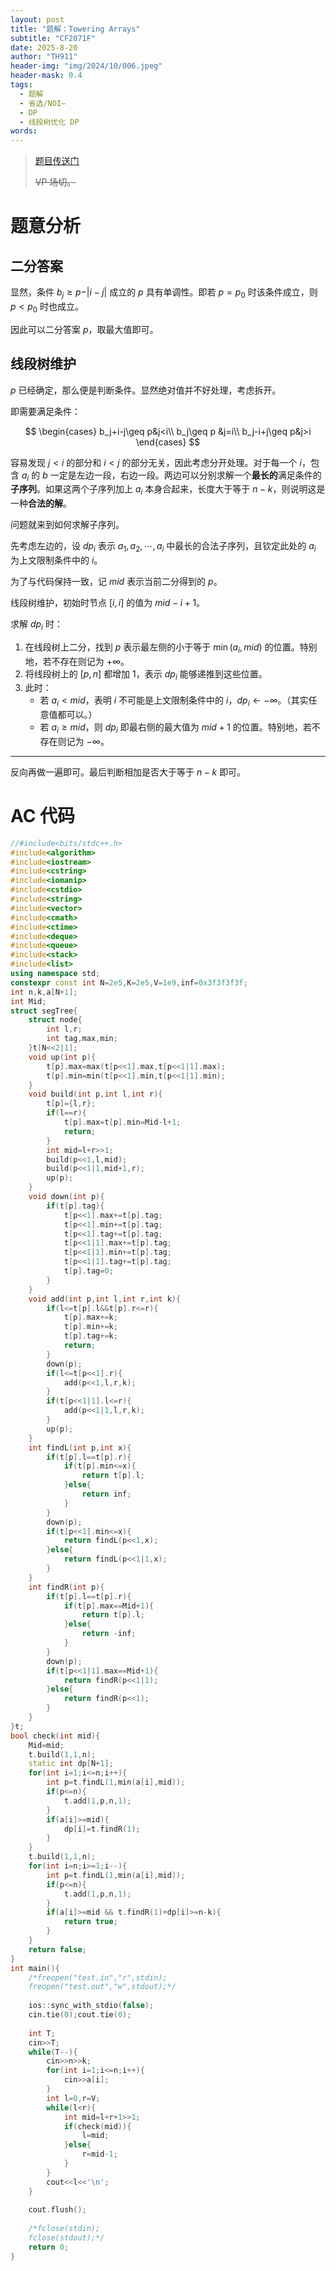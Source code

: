 ```yaml
---
layout: post
title: "题解：Towering Arrays"
subtitle: "CF2071F"
date: 2025-8-20
author: "TH911"
header-img: "img/2024/10/006.jpeg"
header-mask: 0.4
tags:
  - 题解
  - 省选/NOI−
  - DP
  - 线段树优化 DP
words:
---
```


> [题目传送门](https://www.luogu.com.cn/problem/CF2071F)
>
> ~~VP 场切。~~

# 题意分析

## 二分答案

显然，条件 $b_j\geq p-\vert i-j\vert$ 成立的 $p$ 具有单调性。即若 $p=p_0$ 时该条件成立，则 $p<p_0$ 时也成立。

因此可以二分答案 $p$，取最大值即可。

## 线段树维护

$p$ 已经确定，那么便是判断条件。显然绝对值并不好处理，考虑拆开。

即需要满足条件：

$$
\begin{cases}
b_j+i-j\geq p&j<i\\
b_j\geq p &j=i\\
b_j-i+j\geq p&j>i
\end{cases}
$$

容易发现 $j<i$ 的部分和 $i<j$ 的部分无关，因此考虑分开处理。对于每一个 $i$，包含 $a_i$ 的 $b$ 一定是左边一段，右边一段。两边可以分别求解一个**最长的**满足条件的**子序列**。如果这两个子序列加上 $a_i$ 本身合起来，长度大于等于 $n-k$，则说明这是一种**合法的解**。

问题就来到如何求解子序列。

先考虑左边的，设 $\textit{dp}_i$ 表示 $a_1,a_2,\cdots,a_i$ 中最长的合法子序列，且钦定此处的 $a_i$ 为上文限制条件中的 $i$。

为了与代码保持一致，记 $\textit{mid}$ 表示当前二分得到的 $p$。

线段树维护，初始时节点 $[i,i]$ 的值为 $\textit{mid}-i+1$。

求解 $\textit{dp}_i$ 时：

1. 在线段树上二分，找到 $p$ 表示最左侧的小于等于 $\min(a_i,\textit{mid})$ 的位置。特别地，若不存在则记为 $+\infty$。
2. 将线段树上的 $[p,n]$ 都增加 $1$，表示 $\textit{dp}_i$ 能够递推到这些位置。
3. 此时：
   * 若 $a_i<\textit{mid}$，表明 $i$ 不可能是上文限制条件中的 $i$，$\textit{dp}_i\leftarrow-\infty$。（其实任意值都可以。）
   * 若 $a_i\geq\textit{mid}$，则 $\textit{dp}_i$ 即最右侧的最大值为 $\textit{mid}+1$ 的位置。特别地，若不存在则记为 $-\infty$。

***

反向再做一遍即可。最后判断相加是否大于等于 $n-k$ 即可。

# AC 代码

```cpp
//#include<bits/stdc++.h>
#include<algorithm>
#include<iostream>
#include<cstring>
#include<iomanip>
#include<cstdio>
#include<string>
#include<vector>
#include<cmath>
#include<ctime>
#include<deque>
#include<queue>
#include<stack>
#include<list>
using namespace std;
constexpr const int N=2e5,K=2e5,V=1e9,inf=0x3f3f3f3f;
int n,k,a[N+1];
int Mid;
struct segTree{
	struct node{
		int l,r;
		int tag,max,min;
	}t[N<<2|1];
	void up(int p){
		t[p].max=max(t[p<<1].max,t[p<<1|1].max);
		t[p].min=min(t[p<<1].min,t[p<<1|1].min);
	}
	void build(int p,int l,int r){
		t[p]={l,r};
		if(l==r){
			t[p].max=t[p].min=Mid-l+1;
			return;
		}
		int mid=l+r>>1;
		build(p<<1,l,mid);
		build(p<<1|1,mid+1,r);
		up(p);
	}
	void down(int p){
		if(t[p].tag){
			t[p<<1].max+=t[p].tag;
			t[p<<1].min+=t[p].tag;
			t[p<<1].tag+=t[p].tag;
			t[p<<1|1].max+=t[p].tag;
			t[p<<1|1].min+=t[p].tag;
			t[p<<1|1].tag+=t[p].tag;
			t[p].tag=0;
		}
	}
	void add(int p,int l,int r,int k){
		if(l<=t[p].l&&t[p].r<=r){
			t[p].max+=k;
			t[p].min+=k;
			t[p].tag+=k;
			return;
		}
		down(p);
		if(l<=t[p<<1].r){
			add(p<<1,l,r,k);
		}
		if(t[p<<1|1].l<=r){
			add(p<<1|1,l,r,k);
		}
		up(p); 
	}
	int findL(int p,int x){
		if(t[p].l==t[p].r){
			if(t[p].min<=x){
				return t[p].l;
			}else{
				return inf;
			}
		}
		down(p);
		if(t[p<<1].min<=x){
			return findL(p<<1,x);
		}else{
			return findL(p<<1|1,x);
		}
	}
	int findR(int p){
		if(t[p].l==t[p].r){
			if(t[p].max==Mid+1){ 
				return t[p].l;
			}else{
				return -inf;
			}
		}
		down(p);
		if(t[p<<1|1].max==Mid+1){
			return findR(p<<1|1);
		}else{
			return findR(p<<1);
		}
	}
}t;
bool check(int mid){
	Mid=mid;
	t.build(1,1,n);
	static int dp[N+1];
	for(int i=1;i<=n;i++){
		int p=t.findL(1,min(a[i],mid));
		if(p<=n){
			t.add(1,p,n,1);
		}
		if(a[i]>=mid){
			dp[i]=t.findR(1);
		}
	}
	t.build(1,1,n);
	for(int i=n;i>=1;i--){
		int p=t.findL(1,min(a[i],mid));
		if(p<=n){
			t.add(1,p,n,1);
		}
		if(a[i]>=mid && t.findR(1)+dp[i]>=n-k){
			return true;
		}
	}
	return false;
}
int main(){
	/*freopen("test.in","r",stdin);
	freopen("test.out","w",stdout);*/
	
	ios::sync_with_stdio(false);
	cin.tie(0);cout.tie(0);
	
	int T;
	cin>>T;
	while(T--){
		cin>>n>>k;
		for(int i=1;i<=n;i++){
			cin>>a[i];
		}
		int l=0,r=V;
		while(l<r){
			int mid=l+r+1>>1;
			if(check(mid)){
				l=mid;
			}else{
				r=mid-1;
			}
		}
		cout<<l<<'\n';
	}
	
	cout.flush();
	
	/*fclose(stdin);
	fclose(stdout);*/
	return 0;
}
```

